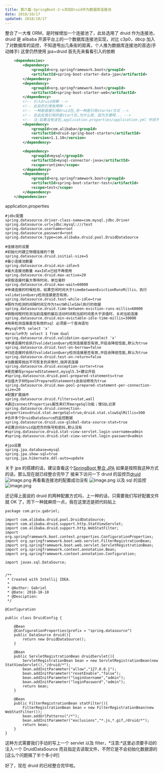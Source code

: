 ```yaml
---
title: 第六篇-SpringBoot-2-x添加Druid作为数据库连接池
date: 2018/10/17
updated: 2018/10/17
---
```


整合了一大堆 ORM，是时候增加一个连接池了，此处选用了 druid 作为连接池，druid 是 alibaba 开源平台上的一个数据库连接池实现，对比 c3p0，dbcp 加入了对数据库的监控，不知道甩出几条街的距离，个人推为数据库连接池的首选(手动摊手)
这里仍然使用 jpa+druid
首先先来看看引入的依赖

```xml
	<dependencies>
		<dependency>
			<groupId>org.springframework.boot</groupId>
			<artifactId>spring-boot-starter-data-jpa</artifactId>
		</dependency>
		<dependency>
			<groupId>org.springframework.boot</groupId>
			<artifactId>spring-boot-starter-web</artifactId>
		</dependency>
		<!-- 引入druid依赖 -->
		<!-- 此处的引用有两种 -->
		<!-- 一种是直接引用druid包,另一种是引用starter方式 -->
		<!-- 在此处我引用的是start包,为什么呢，因为方便呀... -->
		<!-- 注:如果没有该包,application.properties/application.yml 中将不会出现关于druid的提示 -->
		<dependency>
			<groupId>com.alibaba</groupId>
			<artifactId>druid-spring-boot-starter</artifactId>
			<version>1.1.10</version>
		</dependency>

		<dependency>
			<groupId>mysql</groupId>
			<artifactId>mysql-connector-java</artifactId>
			<scope>runtime</scope>
		</dependency>
		<dependency>
			<groupId>org.springframework.boot</groupId>
			<artifactId>spring-boot-starter-test</artifactId>
			<scope>test</scope>
		</dependency>
	</dependencies>
```

application.properties

```properties
#jdbc配置
spring.datasource.driver-class-name=com.mysql.jdbc.Driver
spring.datasource.url=jdbc:mysql:///test
spring.datasource.username=root
spring.datasource.password=root
spring.datasource.type=com.alibaba.druid.pool.DruidDataSource

#连接池的设置
#初始化时建立物理连接的个数
spring.datasource.druid.initial-size=5
#最小连接池数量
spring.datasource.druid.min-idle=5
#最大连接池数量 maxIdle已经不再使用
spring.datasource.druid.max-active=20
#获取连接时最大等待时间，单位毫秒
spring.datasource.druid.max-wait=60000
#申请连接的时候检测，如果空闲时间大于timeBetweenEvictionRunsMillis，执行validationQuery检测连接是否有效。
spring.datasource.druid.test-while-idle=true
#既作为检测的间隔时间又作为testWhileIdel执行的依据
spring.datasource.druid.time-between-eviction-runs-millis=60000
#销毁线程时检测当前连接的最后活动时间和当前时间差大于该值时，关闭当前连接
spring.datasource.druid.min-evictable-idle-time-millis=30000
#用来检测连接是否有效的sql 必须是一个查询语句
#mysql中为 select 'x'
#oracle中为 select 1 from dual
spring.datasource.druid.validation-query=select 'x'
#申请连接时会执行validationQuery检测连接是否有效,开启会降低性能,默认为true
spring.datasource.druid.test-on-borrow=false
#归还连接时会执行validationQuery检测连接是否有效,开启会降低性能,默认为true
spring.datasource.druid.test-on-return=false
#当数据库抛出不可恢复的异常时,抛弃该连接
spring.datasource.druid.exception-sorter=true
#是否缓存preparedStatement,mysql5.5+建议开启
#spring.datasource.druid.pool-prepared-statements=true
#当值大于0时poolPreparedStatements会自动修改为true
spring.datasource.druid.max-pool-prepared-statement-per-connection-size=20
#配置扩展插件
spring.datasource.druid.filters=stat,wall
#通过connectProperties属性来打开mergeSql功能；慢SQL记录
spring.datasource.druid.connection-properties=druid.stat.mergeSql=true;druid.stat.slowSqlMillis=500
#合并多个DruidDataSource的监控数据
spring.datasource.druid.use-global-data-source-stat=true
#设置访问druid监控页的账号和密码,默认没有
#spring.datasource.druid.stat-view-servlet.login-username=admin
#spring.datasource.druid.stat-view-servlet.login-password=admin

#jpa设置
spring.jpa.database=mysql
spring.jpa.show-sql=true
spring.jpa.hibernate.ddl-auto=update
```

关于 jpa 的搭建的话，建议查看这个[SpringBoot 整合 JPA](https://www.jianshu.com/p/62e499849a73)
如果是按照我这种方式的话，那么现在就已经整合完毕了
接来下访问一下 druid 的监控页[druid](http://localhost:8080/druid)
![image.png](https://upload-images.jianshu.io/upload_images/9988457-d8132827aa5cf67a.png?imageMogr2/auto-orient/strip%7CimageView2/2/w/1240)
再看看连接池的配置成功没有
![image.png](https://upload-images.jianshu.io/upload_images/9988457-dcbe05ad5bb12cbf.png?imageMogr2/auto-orient/strip%7CimageView2/2/w/1240)
以及 sql 的监控
![image.png](https://upload-images.jianshu.io/upload_images/9988457-b0333745a1374cd5.png?imageMogr2/auto-orient/strip%7CimageView2/2/w/1240)

还记得上面说的 druid 的两种配置方式吗，上一种的话，只需要我们写好配置文件就 OK 了，而下一种就麻烦一点，我在这里还是把代码贴上

```
package com.priv.gabriel;

import com.alibaba.druid.pool.DruidDataSource;
import com.alibaba.druid.support.http.StatViewServlet;
import com.alibaba.druid.support.http.WebStatFilter;
import org.springframework.boot.context.properties.ConfigurationProperties;
import org.springframework.boot.web.servlet.FilterRegistrationBean;
import org.springframework.boot.web.servlet.ServletRegistrationBean;
import org.springframework.context.annotation.Bean;
import org.springframework.context.annotation.Configuration;

import javax.sql.DataSource;


/**
 * Created with Intellij IDEA.
 *
 * @Author: Gabriel
 * @Date: 2018-10-10
 * @Desciption:
 */

@Configuration

public class DruidConfig {

    @Bean
    @ConfigurationProperties(prefix = "spring.datasource")
    public DataSource druid(){
        return new DruidDataSource();
    }

    @Bean
    public ServletRegistrationBean druidServlet(){
        ServletRegistrationBean bean = new ServletRegistrationBean(new StatViewServlet(),"/druid/*");
        bean.addInitParameter("allow","127.0.0.1");
        bean.addInitParameter("resetEnable","false");
        bean.addInitParameter("loginUsername","admin");
        bean.addInitParameter("loginPassword","admin");
        return bean;
    }

    @Bean
    public FilterRegistrationBean statFilter(){
        FilterRegistrationBean bean = new FilterRegistrationBean(new WebStatFilter());
        bean.addUrlPatterns("/*");
        bean.addInitParameter("exclusions","*.js,*.gif,/druid/*");
        return bean;
    }
}

```

这种方式需要我们手动的写上一个 servlet 以及 filter，*注意:*这里必须要手动的注入一个 DruidDataSource 而且指定去读取文件，不然它是不会初始化数据源的 [这么个问题搞了半个多小时]

好了，现在 druid 的已经整合完毕啦。
